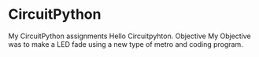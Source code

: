 # CircuitPython

My CircuitPython assignments
Hello Circuitpyhton. 
Objective
My Objective was to make a LED fade using a new type of metro and coding program. 
